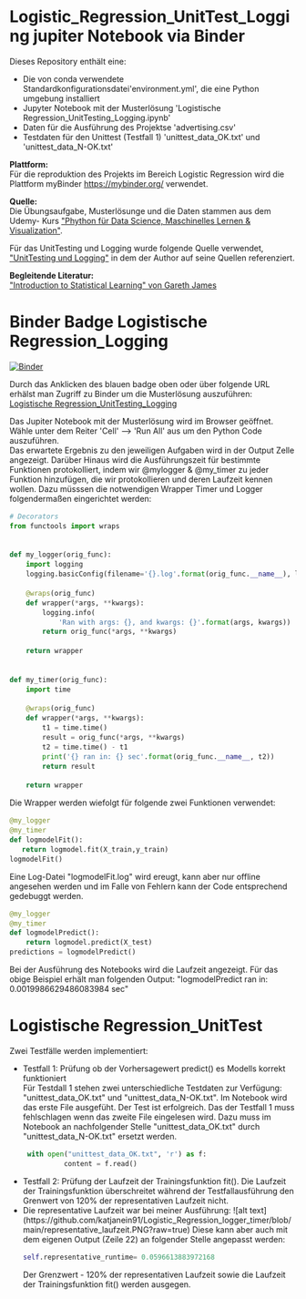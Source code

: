 # Logistic_Regression_UnitTest_Logging jupiter Notebook via Binder 

Dieses Repository enthält eine:
<ul>
  <li> Die von conda verwendete Standardkonfigurationsdatei'environment.yml', die eine Python umgebung installiert</li>
  <li> Jupyter Notebook mit der Musterlösung  'Logistische Regression_UnitTesting_Logging.ipynb'</li>
  <li> Daten für die Ausführung des Projektse 'advertising.csv' </li>
  <li> Testdaten für den Unittest (Testfall 1) 'unittest_data_OK.txt' und 'unittest_data_N-OK.txt'</li>
 </ul>
 
<b>Plattform:</b>\
Für die reproduktion des Projekts im Bereich Logistic Regression wird die Plattform myBinder <a href = "https://mybinder.org">https://mybinder.org/</a> verwendet.
 
 <b>Quelle:</b>\
Die Übungsaufgabe, Musterlösunge und die Daten stammen aus dem Udemy- Kurs <a href = "https://www.udemy.com/course/python-data-science-machine-learning/learn/lecture/7758116#overview">"Phython für Data Science, Maschinelles Lernen & Visualization"</a>.

 Für das UnitTesting und Logging wurde folgende Quelle verwendet, <a href = "https://towardsdatascience.com/unit-testing-and-logging-for-data-science-d7fb8fd5d217">"UnitTesting und Logging"</a> in dem der Author auf seine Quellen referenziert.  
  
<b>Begleitende Literatur:</b>\
<a href = http://faculty.marshall.usc.edu/gareth-james/ISL/ISLR%20Seventh%20Printing.pdf>"Introduction to Statistical Learning" von Gareth James</a>

# Binder Badge Logistische Regression_Logging
[![Binder](https://mybinder.org/badge_logo.svg)](https://mybinder.org/v2/gh/katjanein91/Logistic_Regression_logger_timer/blob/main/Logistische%20Regression_UnitTesting_Logging.ipynb/HEAD)

Durch das Anklicken des blauen badge oben oder über folgende URL erhälst man Zugriff zu Binder um die Musterlösung auszuführen:
<a href = "https://mybinder.org/v2/gh/katjanein91/Logistic_Regression_logger_timer/blob/main/Logistische%20Regression_UnitTesting_Logging.ipynb/HEAD"> Logistische Regression_UnitTesting_Logging </a>

Das Jupiter Notebook mit der Musterlösung wird im Browser geöffnet.\
Wähle unter dem Reiter 'Cell' --> 'Run All' aus um den Python Code auszuführen.\
Das erwartete Ergebnis zu den jeweiligen Aufgaben wird in der Output Zelle angezeigt.
Darüber Hinaus wird die Ausführungszeit für bestimmte Funktionen protokolliert, indem wir @mylogger & @my_timer zu jeder Funktion hinzufügen, die wir  protokollieren und deren Laufzeit kennen wollen. Dazu müsssen die notwendigen Wrapper Timer und Logger folgendermaßen eingerichtet werden:
 
```python 
# Decorators
from functools import wraps


def my_logger(orig_func):
    import logging
    logging.basicConfig(filename='{}.log'.format(orig_func.__name__), level=logging.INFO)

    @wraps(orig_func)
    def wrapper(*args, **kwargs):
        logging.info(
            'Ran with args: {}, and kwargs: {}'.format(args, kwargs))
        return orig_func(*args, **kwargs)

    return wrapper


def my_timer(orig_func):
    import time

    @wraps(orig_func)
    def wrapper(*args, **kwargs):
        t1 = time.time()
        result = orig_func(*args, **kwargs)
        t2 = time.time() - t1
        print('{} ran in: {} sec'.format(orig_func.__name__, t2))
        return result

    return wrapper
```    
    
 Die Wrapper werden wiefolgt für folgende zwei Funktionen verwendet:
 
 ```python
@my_logger
@my_timer
def logmodelFit():
    return logmodel.fit(X_train,y_train)
logmodelFit()
```
Eine Log-Datei "logmodelFit.log" wird ereugt, kann aber nur offline angesehen werden und im Falle von Fehlern kann der Code entsprechend gedebuggt werden.

```python
@my_logger
@my_timer
def logmodelPredict():
    return logmodel.predict(X_test)
predictions = logmodelPredict()
```
Bei der Ausführung des Notebooks wird die Laufzeit angezeigt. Für das obige Beispiel erhält man folgenden Output: "logmodelPredict ran in: 0.0019986629486083984 sec"

# Logistische Regression_UnitTest

Zwei Testfälle werden implementiert:

<ul>
  <li> Testfall 1: Prüfung ob der Vorhersagewert predict() es Modells korrekt funktioniert </li>
   Für Testdall 1 stehen zwei unterschiedliche Testdaten zur Verfügung: "unittest_data_OK.txt" und "unittest_data_N-OK.txt".
   Im Notebook wird das erste File ausgefüht. Der Test ist erfolgreich. Das der Testfall 1 muss fehlschlagen wenn das zweite File eingelesen wird.
   Dazu muss im Notebook an nachfolgender Stelle "unittest_data_OK.txt" durch "unittest_data_N-OK.txt" ersetzt werden.
  
  ```python
   with open("unittest_data_OK.txt", 'r') as f:
            content = f.read()
  ```
  
  <li> Testfall 2: Prüfung der Laufzeit der Trainingsfunktion fit(). Die Laufzeit der Trainingsfunktion überschreitet während der Testfallausführung den Grenwert von 120% der representativen Laufzeit nicht.<li>
 Die representative Laufzeit war bei meiner Ausführung: 
 ![alt text](https://github.com/katjanein91/Logistic_Regression_logger_timer/blob/main/representative_laufzeit.PNG?raw=true)
 Diese kann aber auch mit dem eigenen Output (Zeile 22) an folgender Stelle angepasst werden:
  
  ```python
  self.representative_runtime= 0.0596613883972168
  ```
 Der Grenzwert - 120% der representativen Laufzeit  sowie die Laufzeit der Trainingsfunktion fit() werden ausgegen.
<ul>
  





